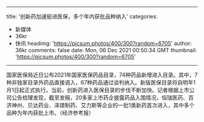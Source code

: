 
---
title: '创新药加速挺进医保，多个年内获批品种纳入'
categories: 
 - 新媒体
 - 36kr
 - 快讯
headimg: 'https://picsum.photos/400/300?random=6705'
author: 36kr
comments: false
date: Mon, 06 Dec 2021 00:50:34 GMT
thumbnail: 'https://picsum.photos/400/300?random=6705'
---

<div>   
国家医保局近日公布2021年国家医保药品目录，74种药品新增进入目录。其中，7种非独家目录外药品直接调入，67种药品通过谈判纳入。新版医保目录将自明年1月1日起正式执行。当前，创新药进入医保目录的步伐不断加快。记者根据上市公司公告梳理发现，截至发稿，20多家上市药企披露药品入围情况，恒瑞医药、百济神州、贝达药业、泽璟制药、艾力斯等企业的一批1类新药首次进入，其中多个品种为年内获批上市。（经济参考报）  
</div>
            